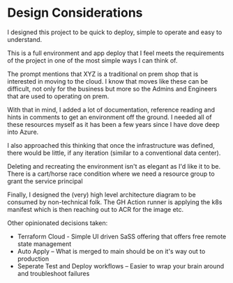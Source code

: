 # Design Considerations

I designed this project to be quick to deploy, simple to operate and easy to understand.

This is a full environment and app deploy that I feel meets the requirements of the project in one of the most simple ways I can think of. 

The prompt mentions that XYZ is a traditional on prem shop that is interested in moving to the cloud. I know that moves like these can be difficult, not only for the business but more so the Admins and Engineers that are used to operating on prem.

With that in mind, I added a lot of documentation, reference reading and hints in comments to get an environment off the ground. I needed all of these resources myself as it has been a few years since I have dove deep into Azure.

I also approached this thinking that once the infrastructure was defined, there would be little, if any iteration (similar to a conventional data center).

Deleting and recreating the environment isn't as elegant as I'd like it to be. There is a cart/horse race condition where we need a resource group to grant the service principal

Finally, I designed the (very) high level architecture diagram to be consumed by non-technical folk. The GH Action runner is applying the k8s manifest which is then reaching out to ACR for the image etc.

Other opinionated decisions taken:
* Terraform Cloud - Simple UI driven SaSS offering that offers free remote state management
* Auto Apply – What is merged to main should be on it's way out to production
* Seperate Test and Deploy workflows – Easier to wrap your brain around and troubleshoot failures
